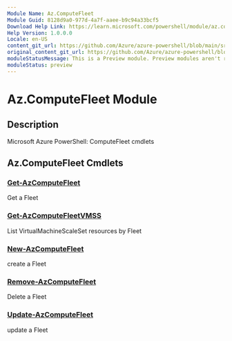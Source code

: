 ```yaml
---
Module Name: Az.ComputeFleet
Module Guid: 8128d9a0-977d-4a7f-aaee-b9c94a33bcf5
Download Help Link: https://learn.microsoft.com/powershell/module/az.computefleet
Help Version: 1.0.0.0
Locale: en-US
content_git_url: https://github.com/Azure/azure-powershell/blob/main/src/ComputeFleet/ComputeFleet/help/Az.ComputeFleet.md
original_content_git_url: https://github.com/Azure/azure-powershell/blob/main/src/ComputeFleet/ComputeFleet/help/Az.ComputeFleet.md
moduleStatusMessage: This is a Preview module. Preview modules aren't recommended for use in production environments. For more information, see https://aka.ms/azps-refstatus.
moduleStatus: preview
---
```


# Az.ComputeFleet Module
## Description
Microsoft Azure PowerShell: ComputeFleet cmdlets

## Az.ComputeFleet Cmdlets
### [Get-AzComputeFleet](Get-AzComputeFleet.md)
Get a Fleet

### [Get-AzComputeFleetVMSS](Get-AzComputeFleetVMSS.md)
List VirtualMachineScaleSet resources by Fleet

### [New-AzComputeFleet](New-AzComputeFleet.md)
create a Fleet

### [Remove-AzComputeFleet](Remove-AzComputeFleet.md)
Delete a Fleet

### [Update-AzComputeFleet](Update-AzComputeFleet.md)
update a Fleet

